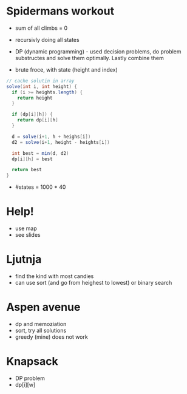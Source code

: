# Spidermans workout

* sum of all climbs = 0

* recursivly doing all states

* DP (dynamic programming) - used decision problems, do problem substructes and solve them optimally. Lastly combine them

* brute froce, with state (height and index)

```java
// cache solutin in array
solve(int i, int height) {
  if (i >= heights.length) {
    return height
  }

  if (dp[i][h]) {
    return dp[i][h]
  }

  d = solve(i+1, h + heighs[i])
  d2 = solve(i+1, height - heights[i])

  int best = min(d, d2) 
  dp[i][h] = best

  return best
}
```

* #states = 1000 * 40

# Help!

* use map
* see slides

# Ljutnja

* find the kind with most candies
* can use sort (and go from heighest to lowest) or binary search

# Aspen avenue

* dp and memoziation
* sort, try all solutions
* greedy (mine) does not work

# Knapsack

* DP problem
* dp[i][w]
